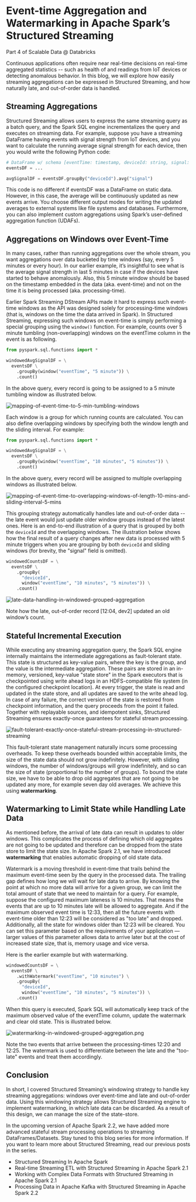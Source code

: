 # Event-time Aggregation and Watermarking in Apache Spark’s Structured Streaming

Part 4 of Scalable Data @ Databricks

Continuous applications often require near real-time decisions on real-time aggregated statistics -- such as health of and readings from IoT devices or detecting anomalous behavior. In this blog, we will explore how easily streaming aggregations can be expressed in Structured Streaming, and how naturally late, and out-of-order data is handled.

## Streaming Aggregations

Structured Streaming allows users to express the same streaming query as a batch query, and the Spark SQL engine incrementalizes the query and executes on streaming data. For example, suppose you have a streaming DataFrame having events with signal strength from IoT devices, and you want to calculate the running average signal strength for each device, then you would write the following Python code:

```python
# DataFrame w/ schema [eventTime: timestamp, deviceId: string, signal: bigint]
eventsDF = ...

avgSignalDF = eventsDF.groupBy("deviceId").avg("signal")
```

This code is no different if eventsDF was a DataFrame on static data. However, in this case, the average will be continuously updated as new events arrive. You choose different output modes for writing the updated averages to external systems like file systems and databases. Furthermore, you can also implement custom aggregations using Spark’s user-defined aggregation function (UDAFs).

## Aggregations on Windows over Event-Time

In many cases, rather than running aggregations over the whole stream, you want aggregations over data bucketed by time windows (say, every 5 minutes or every hour). In our earlier example, it’s insightful to see what is the average signal strength in last 5 minutes in case if the devices have started to behave anomalously. Also, this 5 minute window should be based on the timestamp embedded in the data (aka. event-time) and not on the time it is being processed (aka. processing-time).

Earlier Spark Streaming DStream APIs made it hard to express such event-time windows as the API was designed solely for processing-time windows (that is, windows on the time the data arrived in Spark). In Structured Streaming, expressing such windows on event-time is simply performing a special grouping using the `window()` function. For example, counts over 5 minute tumbling (non-overlapping) windows on the eventTime column in the event is as following.

```python
from pyspark.sql.functions import *

windowedAvgSignalDF = \
  eventsDF \
    .groupBy(window("eventTime", "5 minute")) \
    .count()
```

In the above query, every record is going to be assigned to a 5 minute tumbling window as illustrated below.

![mapping-of-event-time-to-5-min-tumbling-windows](./mapping-of-event-time-to-5-min-tumbling-windows.png)

Each window is a group for which running counts are calculated. You can also define overlapping windows by specifying both the window length and the sliding interval. For example:

```python
from pyspark.sql.functions import *

windowedAvgSignalDF = \
  eventsDF \
    .groupBy(window("eventTime", "10 minutes", "5 minutes")) \
    .count()
```

In the above query, every record will be assigned to multiple overlapping windows as illustrated below.

![mapping-of-event-time-to-overlapping-windows-of-length-10-mins-and-sliding-interval-5-mins](mapping-of-event-time-to-overlapping-windows-of-length-10-mins-and-sliding-interval-5-mins.png)

This grouping strategy automatically handles late and out-of-order data -- the late event would just update older window groups instead of the latest ones. Here is an end-to-end illustration of a query that is grouped by both the `deviceId` and the overlapping windows. The illustration below shows how the final result of a query changes after new data is processed with 5 minute triggers when you are grouping by both `deviceId` and sliding windows (for brevity, the "signal" field is omitted).

```python
windowedCountsDF = \
  eventsDF \
    .groupBy(
      "deviceId",
      window("eventTime", "10 minutes", "5 minutes")) \
    .count()
```

![late-data-handling-in-windowed-grouped-aggregation](./late-data-handling-in-windowed-grouped-aggregation.png)

Note how the late, out-of-order record [12:04, dev2] updated an old window’s count.

## Stateful Incremental Execution

While executing any streaming aggregation query, the Spark SQL engine internally maintains the intermediate aggregations as fault-tolerant state. This state is structured as key-value pairs, where the key is the group, and the value is the intermediate aggregation. These pairs are stored in an in-memory, versioned, key-value "state store" in the Spark executors that is checkpointed using write ahead logs in an HDFS-compatible file system (in the configured checkpoint location). At every trigger, the state is read and updated in the state store, and all updates are saved to the write ahead log. In case of any failure, the correct version of the state is restored from checkpoint information, and the query proceeds from the point it failed. Together with replayable sources, and idempotent sinks, Structured Streaming ensures exactly-once guarantees for stateful stream processing.

![fault-tolerant-exactly-once-stateful-stream-processing-in-structured-streaming](./fault-tolerant-exactly-once-stateful-stream-processing-in-structured-streaming.png)

This fault-tolerant state management naturally incurs some processing overheads. To keep these overheads bounded within acceptable limits, the size of the state data should not grow indefinitely. However, with sliding windows, the number of windows/groups will grow indefinitely, and so can the size of state (proportional to the number of groups). To bound the state size, we have to be able to drop old aggregates that are not going to be updated any more, for example seven day old averages. We achieve this using **watermarking**.

## Watermarking to Limit State while Handling Late Data

As mentioned before, the arrival of late data can result in updates to older windows. This complicates the process of defining which old aggregates are not going to be updated and therefore can be dropped from the state store to limit the state size. In Apache Spark 2.1, we have introduced **watermarking** that enables automatic dropping of old state data.

Watermark is a moving threshold in event-time that trails behind the maximum event-time seen by the query in the processed data. The trailing gap defines how long we will wait for late data to arrive. By knowing the point at which no more data will arrive for a given group, we can limit the total amount of state that we need to maintain for a query. For example, suppose the configured maximum lateness is 10 minutes. That means the events that are up to 10 minutes late will be allowed to aggregate. And if the maximum observed event time is 12:33, then all the future events with event-time older than 12:23 will be considered as "too late" and dropped. Additionally, all the state for windows older than 12:23 will be cleared. You can set this parameter based on the requirements of your application — larger values of this parameter allows data to arrive later but at the cost of increased state size, that is, memory usage and vice versa.

Here is the earlier example but with watermarking.

```python
windowedCountsDF = \
  eventsDF \
    .withWatermark("eventTime", "10 minutes") \
    .groupBy(
      "deviceId",
      window("eventTime", "10 minutes", "5 minutes")) \
    .count()
```

When this query is executed, Spark SQL will automatically keep track of the maximum observed value of the eventTime column, update the watermark and clear old state. This is illustrated below.

![watermarking-in-windowed-grouped-aggregation.png](./watermarking-in-windowed-grouped-aggregation.png)

Note the two events that arrive between the processing-times 12:20 and 12:25. The watermark is used to differentiate between the late and the "too-late" events and treat them accordingly.

## Conclusion

In short, I covered Structured Streaming’s windowing strategy to handle key streaming aggregations: windows over event-time and late and out-of-order data. Using this windowing strategy allows Structured Streaming engine to implement watermarking, in which late data can be discarded. As a result of this design, we can manage the size of the state-store.

In the upcoming version of Apache Spark 2.2, we have added more advanced stateful stream processing operations to streaming DataFrames/Datasets. Stay tuned to this blog series for more information. If you want to learn more about Structured Streaming, read our previous posts in the series.

- Structured Streaming In Apache Spark
- Real-time Streaming ETL with Structured Streaming in Apache Spark 2.1
- Working with Complex Data Formats with Structured Streaming in Apache Spark 2.1
- Processing Data in Apache Kafka with Structured Streaming in Apache Spark 2.2
